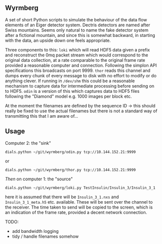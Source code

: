 Wyrmberg
--------

A set of short Python scripts to simulate the behaviour of the data flow elements of an Eiger detector system. Dectris detectors are named after Swiss mountains. Seems only natural to name the fake detector system after a fictional mountain, and since this is somewhat backward, in starting with the data, an upside down one feels appropriate.

Three components to this: `loki` which will read HDF5 data given a prefix and reconstruct the 0mq packet stream which would correspond to the original data collection, at a rate comparable to the original frame rate provided a reasonable computer and connection. Following the simplon API specifications this broadcasts on port 9999. `thor` reads this channel and dumps every chunk of every message to disk with no effort to modify or do anything clever. If running in `/dev/shm` this could be a reasonable mechanism to capture data for intermediate processing before sending on to HDF5. `odin` is a version of this which captures data to HDF5 files following the "Diamond" model e.g. 1000 images per block etc. 

At the moment the filenames are defined by the sequence ID -> this should really be fixed to use the actual filenames but there is not a standard way of transmitting this that I am aware of... 

Usage
-----

Computer 2: the "sink" 

```
dials.python ~/git/wyrmberg/odin.py tcp://10.144.152.21:9999
```

or 

```
dials.python ~/git/wyrmberg/thor.py tcp://10.144.152.21:9999
```

_Then_ on computer 1: the "source"

```
dials.python ~/git/wyrmberg/loki.py TestInsulin/Insulin_3/Insulin_3_1
```

here it is assumed that there will be `Insulin_3_1.nxs` and `Insulin_3_1_meta.h5` etc. available. These will be sent over the channel to the receiver. The time taken to send will be copied to the screen, which is an indication of the frame rate, provided a decent network connection. 

TODO:
 - add bandwidth logging
 - tidy / handle filenames somehow
 

